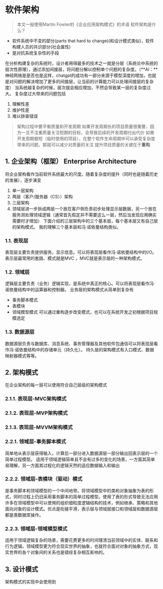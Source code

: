 # 软件架构
> 本文一般使用Martin Fowler的《企业应用架构模式》的术语
软件架构是什么？
- 软件系统中不变的部分(parts that hard to change)(和设计模式类似)，软件构建人员的共识部分(社会属性)
- 是对抗系统复杂性的手段

在分析构建复杂的系统时，设计者用得最多的技术之一就是分层（系统论中系统的层次性原理），通过添加间接层，将问题分解以控制单个问题的复杂度。（**AI：**神经网络是是否也是这样，chatgpt的成功有一部分来源于模型深度的增加，也就是对问题的解决增加了更多的间接层，让当前的计算能力可以处理间接层的复杂度）
当系统越复杂的时候，层次就会相应增加，不然会导致某一层的复杂度过大。
复杂度过大带来的问题包括
1. 理解性差
2. 维护性差
3. 难以排查错误

> 架构过程中要平衡质量和开发周期
> 如果开发周期长的项目质量很重要，因为一旦不注重质量关注短期的目标，会导致后续的开发周期付出代价
> 如果开发周期极短（临时使用的项目），在整个软件生命周期中可以承受复杂度带来的问题，那就可以减少对质量的关注
> 提升项目质量的关键在于**重构**

## 1. 企业架构（框架） Enterprise Architecture
将企业架构看作当前软件系统最大的尺度。随着复杂度的提升（同时也是随着历史的发展），逐步演变
1. 单一层架构
2. 两层（客户/服务器（CS））架构
3. 三层架构
4. 领域层进一步拆成两层一个放在客户侧负责初步处理显示层数据，另一个放在服务测处理领域逻辑（通常首先假定并不需要这么一层，然后当发现应用确实需要时才增加）
下面介绍的三层架构中的三个基本层，每个基本层又有自己层的架构模式。
我的理解三个基本层和冯·诺依曼结构类似。
### 1.1. 表现层
表现层主要负责提供服务，显示信息。可以将表现层看作冯·诺依曼结构中的I/O。
表示层最常用的套路、模式就是MVC ，MVC就是表示层的一种架构模式。
### 1.2. 领域层
逻辑层主要负责（业务）逻辑实现，是系统中真正的核心。可以将表现层看作冯·诺依曼结构中的运算器和控制器。
业务层的架构模式从简单到复杂有
- 事务脚本模式
- 表模块
- 领域模型模式
可以通过重构逐步改变模式，也可以在系统开发之初根据项目规模选定
### 1.3. 数据源层
数据源层负责与数据库、消息系统、事务管理器及其他软件包通信可以将表现层看作冯·诺依曼结构中的存储单元（持久化）。
持久层的架构模式有入口模式、数据映射器模式等等。
## 2. 架构模式
在企业架构的每一层可以使用符合自己层级的架构模式
### 2.1.1. 表现层-MVC架构模式
### 2.1.2. 表现层-MVP架构模式
### 2.1.3. 表现层-MVVM架构模式
### 2.2.1. 领域层-事务脚本模式
简单地从表示层获得输入，计算后一部分进入数据源层一部分输出回表示层的一个简单过程模型。
适用于领域逻辑简单且不会有过多的变化的场景，一方面其简单易理解，另一方面其过程化的逻辑天然的适应数据输入和输出
### 2.2.2. 领域层-表模块（驱动）模式
是事务脚本和领域模型的一个中间地带。将领域模型中的类和对象抽象为表的形式，同时过程上仍旧采用事务脚本的简单过程模型。使用了表的形式导致无法应用许多在领域模型中可以使用的组织细粒度逻辑结构的技术，例如继承、策略和其他面向对象的设计模式。优点是衔接平滑，表示层与领域层接口和领域层和数据源层都是类数据库操作。
### 2.2.3. 领域层-领域模型模式
适用于领域逻辑复杂的场景，需要花费更多的时间理清当前领域中的实体、联系和行为逻辑。领域模型更为符合现实世界的抽象，也就符合面对对象的抽象方式，现实世界的各个对象间的关系也是错综复杂相互影响的。
## 3. 设计模式
架构模式的实现中会使用到